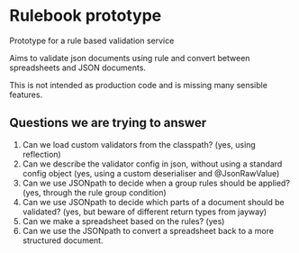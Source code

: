 # Rulebook prototype

Prototype for a rule based validation service

Aims to validate json documents using rule and convert between spreadsheets and JSON documents.

This is not intended as production code and is missing many sensible features.

## Questions we are trying to answer

1. Can we load custom validators from the classpath? (yes, using reflection)
1. Can we describe the validator config in json, without using a standard config object (yes, using a custom deserialiser and @JsonRawValue)
1. Can we use JSONpath to decide when a group rules should be applied? (yes, through the rule group condition)
1. Can we use JSONpath to decide which parts of a document should be validated? (yes, but beware of different return types from jayway)
1. Can we make a spreadsheet based on the rules? (yes)
1. Can we use the JSONpath to convert a spreadsheet back to a more structured document. 
